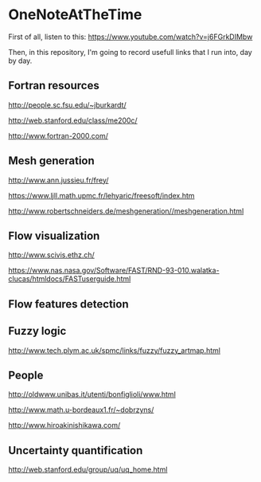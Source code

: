 # OneNoteAtTheTime
First of all, listen to this: https://www.youtube.com/watch?v=j6FGrkDIMbw

Then, in this repository, I'm going to record usefull links that I run into, day by day.

## Fortran resources
http://people.sc.fsu.edu/~jburkardt/

http://web.stanford.edu/class/me200c/

http://www.fortran-2000.com/
## Mesh generation
http://www.ann.jussieu.fr/frey/

https://www.ljll.math.upmc.fr/lehyaric/freesoft/index.htm

http://www.robertschneiders.de/meshgeneration//meshgeneration.html

## Flow visualization

http://www.scivis.ethz.ch/

https://www.nas.nasa.gov/Software/FAST/RND-93-010.walatka-clucas/htmldocs/FASTuserguide.html

## Flow features detection
## Fuzzy logic
http://www.tech.plym.ac.uk/spmc/links/fuzzy/fuzzy_artmap.html

## People
http://oldwww.unibas.it/utenti/bonfiglioli/www.html

http://www.math.u-bordeaux1.fr/~dobrzyns/

http://www.hiroakinishikawa.com/

## Uncertainty quantification
http://web.stanford.edu/group/uq/uq_home.html






